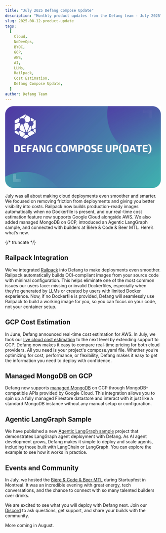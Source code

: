 ```yaml
---
title: "July 2025 Defang Compose Update"
description: "Monthly product updates from the Defang team - July 2025"
slug: 2025-08-12-product-update
tags:
  [
    Cloud,
    NoDevOps,
    BYOC,
    GCP,
    AWS,
    AI,
    LLMs,
    Railpack,
    Cost Estimation,
    Defang Compose Update,
  ]
author: Defang Team
---
```


![Defang Compose Update](/img/defang-compose-update.webp)

July was all about making cloud deployments even smoother and smarter. We focused on removing friction from deployments and giving you better visibility into costs. Railpack now builds production-ready images automatically when no Dockerfile is present, and our real-time cost estimation feature now supports Google Cloud alongside AWS. We also added managed MongoDB on GCP, introduced an Agentic LangGraph sample, and connected with builders at Bière & Code & Beer MTL. Here’s what’s new.

{/* truncate */}

## Railpack Integration

We’ve integrated [Railpack](https://docs.defang.io/docs/concepts/railpack) into Defang to make deployments even smoother. Railpack automatically builds OCI-compliant images from your source code with minimal configuration. This helps eliminate one of the most common issues our users face: missing or invalid Dockerfiles, especially when they’re generated by LLMs or created by users with limited Docker experience. Now, if no Dockerfile is provided, Defang will seamlessly use Railpack to build a working image for you, so you can focus on your code, not your container setup.

## GCP Cost Estimation

In June, Defang announced real-time cost estimation for AWS. In July, we took our [live cloud cost estimation](https://docs.defang.io/docs/concepts/estimation) to the next level by extending support to GCP. Defang now makes it easy to compare real-time pricing for both cloud providers. All you need is your project's compose.yaml file. Whether you’re optimizing for cost, performance, or flexibility, Defang makes it easy to get the information you need to deploy with confidence.

## Managed MongoDB on GCP

Defang now supports [managed MongoDB](https://docs.defang.io/docs/concepts/managed-storage/managed-mongodb) on GCP through MongoDB-compatible APIs provided by Google Cloud. This integration allows you to spin up a fully managed Firestore datastore and interact with it just like a standard MongoDB instance without any manual setup or configuration.

## Agentic LangGraph Sample

We have published a new [Agentic LangGraph sample](https://github.com/DefangSamples/sample-agentic-langgraph-template/tree/main) project that demonstrates LangGraph agent deployment with Defang. As AI agent development grows, Defang makes it simple to deploy and scale agents, including those built with LangChain or LangGraph. You can explore the example to see how it works in practice.

## Events and Community

In July, we hosted the [Bière & Code & Beer MTL](https://www.linkedin.com/feed/update/urn:li:activity:7350573195004952578) during Startupfest in Montreal. It was an incredible evening with great energy, tech conversations, and the chance to connect with so many talented builders over drinks.

We are excited to see what you will deploy with Defang next. Join our [Discord](https://s.defang.io/discord) to ask questions, get support, and share your builds with the community.

More coming in August.
